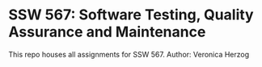 # SSW 567: Software Testing, Quality Assurance and Maintenance
This repo houses all assignments for SSW 567.
Author: Veronica Herzog
